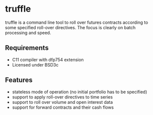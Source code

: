 truffle
=======

truffle is a command line tool to roll over futures contracts according
to some specified roll-over directives.  The focus is clearly on batch
processing and speed.


Requirements
------------

- C11 compiler with dfp754 extension
- Licensed under BSD3c


Features
--------

+ stateless mode of operation (no initial portfolio has to be specified)
+ support to apply roll-over directives to time series
+ support to roll over volume and open interest data
+ support for forward contracts and their cash flows

